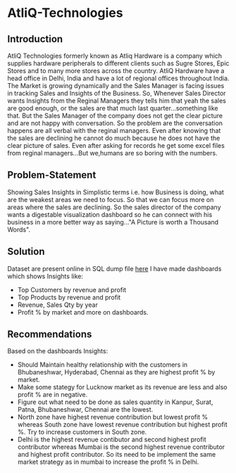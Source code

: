 # AtliQ-Technologies

## Introduction

AtliQ Technologies formerly known as Atliq Hardware is a company which supplies hardware peripherals to different clients such as Sugre Stores, Epic Stores and to many more stores across the country.
AtliQ Hardware have a head office in Delhi, India and have a lot of regional offices throughout India. The Market is growing dynamically and the Sales Manager is facing issues
in tracking Sales and Insights of the Business. So, Whenever Sales Director wants Insights from the Reginal Managers they tells him that yeah the sales are good enough, or the sales are that much last quarter...something like that. But the Sales Manager of the company does not get the clear picture and are not happy with conversation. So the problem are the conversation happens are all verbal with the reginal managers.
Even after knowing that the sales are declining he cannot do much because he does not have the clear picture of sales. Even after asking for records he get some excel files from reginal managers...But we,humans are so boring with the numbers.

## Problem-Statement

Showing Sales Insights in Simplistic terms i.e. how Business is doing, what are the weakest areas we need to focus. So that we can focus more on areas where the sales are declining. So the sales director of the company wants a digestable visualization dashboard so he can connect with his business in a more better way as saying..."A Picture is worth a Thousand Words".

## Solution

Dataset are present online in SQL dump file [here](https://github.com/codebasics/DataAnalysisProjects/tree/master/1_SalesInsights)
I have made dashboards which shows Insights like:
* Top Customers by revenue and profit
* Top Products by revenue and profit
* Revenue, Sales Qty by year
* Profit % by market
and more on dashboards.

## Recommendations

Based on the dashboards Insights:

* Should Maintain healthy relationship with the customers in Bhubaneshwar, Hyderabad, Chennai as they are highest profit % by market.
* Make some stategy for Lucknow market as its revenue are less and also profit % are in negative.
* Figure out what need to be done as sales quantity in Kanpur, Surat, Patna, Bhubaneshwar, Chennai are the lowest.
* North zone have highest revenue contribution but lowest profit % whereas South zone have lowest revenue contribution but highest profit %. Try to increase customers in South zone.
* Delhi is the highest revenue contibutor and second highest profit contributor whereas Mumbai is the second highest revenue contributor and highest profit contributor. So its need to be implement the same market strategy as in mumbai to increase the profit % in Delhi.
